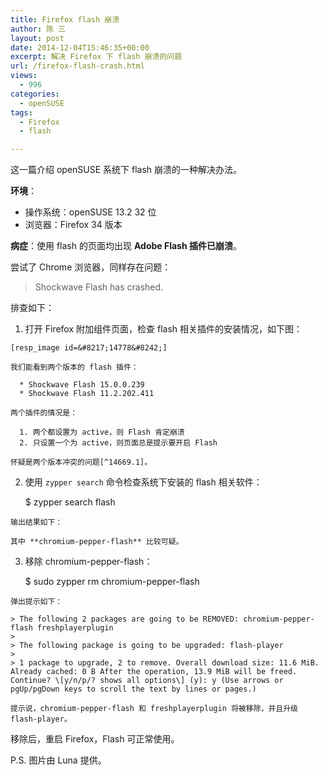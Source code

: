 ```yaml
---
title: Firefox flash 崩溃
author: 陈 三
layout: post
date: 2014-12-04T15:46:35+00:00
excerpt: 解决 Firefox 下 flash 崩溃的问题
url: /firefox-flash-crash.html
views:
  - 996
categories:
  - openSUSE
tags:
  - Firefox
  - flash

---
```

这一篇介绍 openSUSE 系统下 flash 崩溃的一种解决办法。

**环境**：

  * 操作系统：openSUSE 13.2 32 位
  * 浏览器：Firefox 34 版本

**病症**：使用 flash 的页面均出现 **Adobe Flash 插件已崩溃**。

尝试了 Chrome 浏览器，同样存在问题：

> Shockwave Flash has crashed.

排查如下：

  1. 打开 Firefox 附加组件页面，检查 flash 相关插件的安装情况，如下图：
    
    [resp_image id=&#8217;14778&#8242;]
    
    我们能看到两个版本的 flash 插件：
    
      * Shockwave Flash 15.0.0.239
      * Shockwave Flash 11.2.202.411
    
    两个插件的情况是：
    
      1. 两个都设置为 active，则 Flash 肯定崩溃
      2. 只设置一个为 active，则页面总是提示要开启 Flash
    
    怀疑是两个版本冲突的问题[^14669.1]。

  2. 使用 `zypper search` 命令检查系统下安装的 flash 相关软件：
    
        $ zypper search flash
        
    
    输出结果如下：
    
    其中 **chromium-pepper-flash** 比较可疑。

  3. 移除 chromium-pepper-flash：
    
        $ sudo zypper rm chromium-pepper-flash 
        
    
    弹出提示如下：
    
    > The following 2 packages are going to be REMOVED: chromium-pepper-flash freshplayerplugin
    > 
    > The following package is going to be upgraded: flash-player
    > 
    > 1 package to upgrade, 2 to remove. Overall download size: 11.6 MiB. Already cached: 0 B After the operation, 13.9 MiB will be freed. Continue? \[y/n/p/? shows all options\] (y): y (Use arrows or pgUp/pgDown keys to scroll the text by lines or pages.)
    
    提示说，chromium-pepper-flash 和 freshplayerplugin 将被移除，并且升级 flash-player。

移除后，重启 Firefox，Flash 可正常使用。

P.S. 图片由 Luna 提供。

[^14669.1]:    
    [How do I totally remove Shockwave Flash 15.0.0152 from my Addons in Ubuntu 12.04? | Firefox Support Forum | Mozilla Support][1]

 [1]: https://support.mozilla.org/en-US/questions/1024170